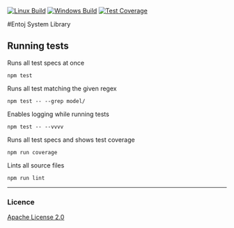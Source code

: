 
[![Linux Build][travis-image]][travis-url]
[![Windows Build][appveyor-image]][appveyor-url]
[![Test Coverage][coveralls-image]][coveralls-url]

#Entoj System Library

## Running tests

Runs all test specs at once
```
npm test
```

Runs all test matching the given regex
```
npm test -- --grep model/
```

Enables logging while running tests
```
npm test -- --vvvv
```

Runs all test specs and shows test coverage
```
npm run coverage
```

Lints all source files
```
npm run lint
```

---

### Licence
[Apache License 2.0](LICENCE)

[travis-image]: https://img.shields.io/travis/entoj/entoj-core/master.svg?label=linux
[travis-url]: https://travis-ci.org/entoj/entoj-core
[appveyor-image]: https://img.shields.io/appveyor/ci/ChristianAuth/entoj-core/master.svg?label=windows
[appveyor-url]: https://ci.appveyor.com/project/ChristianAuth/entoj-core
[coveralls-image]: https://img.shields.io/coveralls/entoj/entoj-core/master.svg
[coveralls-url]: https://coveralls.io/r/entoj/entoj-core?branch=master
